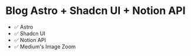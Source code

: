 # Blog Astro + Shadcn UI + Notion API

- ✅ Astro
- ✅ Shadcn UI
- ✅ Notion API
- ✅ Medium's Image Zoom